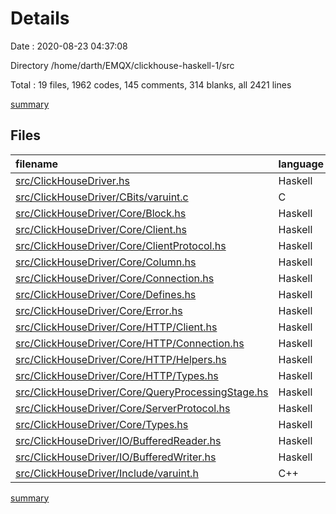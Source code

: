 # Details

Date : 2020-08-23 04:37:08

Directory /home/darth/EMQX/clickhouse-haskell-1/src

Total : 19 files,  1962 codes, 145 comments, 314 blanks, all 2421 lines

[summary](results.md)

## Files
| filename | language | code | comment | blank | total |
| :--- | :--- | ---: | ---: | ---: | ---: |
| [src/ClickHouseDriver.hs](/src/ClickHouseDriver.hs) | Haskell | 14 | 0 | 1 | 15 |
| [src/ClickHouseDriver/CBits/varuint.c](/src/ClickHouseDriver/CBits/varuint.c) | C | 57 | 3 | 5 | 65 |
| [src/ClickHouseDriver/Core/Block.hs](/src/ClickHouseDriver/Core/Block.hs) | Haskell | 82 | 3 | 19 | 104 |
| [src/ClickHouseDriver/Core/Client.hs](/src/ClickHouseDriver/Core/Client.hs) | Haskell | 70 | 12 | 18 | 100 |
| [src/ClickHouseDriver/Core/ClientProtocol.hs](/src/ClickHouseDriver/Core/ClientProtocol.hs) | Haskell | 22 | 7 | 17 | 46 |
| [src/ClickHouseDriver/Core/Column.hs](/src/ClickHouseDriver/Core/Column.hs) | Haskell | 279 | 32 | 34 | 345 |
| [src/ClickHouseDriver/Core/Connection.hs](/src/ClickHouseDriver/Core/Connection.hs) | Haskell | 298 | 15 | 27 | 340 |
| [src/ClickHouseDriver/Core/Defines.hs](/src/ClickHouseDriver/Core/Defines.hs) | Haskell | 34 | 20 | 32 | 86 |
| [src/ClickHouseDriver/Core/Error.hs](/src/ClickHouseDriver/Core/Error.hs) | Haskell | 401 | 1 | 9 | 411 |
| [src/ClickHouseDriver/Core/HTTP/Client.hs](/src/ClickHouseDriver/Core/HTTP/Client.hs) | Haskell | 183 | 21 | 27 | 231 |
| [src/ClickHouseDriver/Core/HTTP/Connection.hs](/src/ClickHouseDriver/Core/HTTP/Connection.hs) | Haskell | 29 | 3 | 9 | 41 |
| [src/ClickHouseDriver/Core/HTTP/Helpers.hs](/src/ClickHouseDriver/Core/HTTP/Helpers.hs) | Haskell | 62 | 3 | 10 | 75 |
| [src/ClickHouseDriver/Core/HTTP/Types.hs](/src/ClickHouseDriver/Core/HTTP/Types.hs) | Haskell | 18 | 1 | 5 | 24 |
| [src/ClickHouseDriver/Core/QueryProcessingStage.hs](/src/ClickHouseDriver/Core/QueryProcessingStage.hs) | Haskell | 4 | 0 | 4 | 8 |
| [src/ClickHouseDriver/Core/ServerProtocol.hs](/src/ClickHouseDriver/Core/ServerProtocol.hs) | Haskell | 36 | 14 | 16 | 66 |
| [src/ClickHouseDriver/Core/Types.hs](/src/ClickHouseDriver/Core/Types.hs) | Haskell | 132 | 2 | 18 | 152 |
| [src/ClickHouseDriver/IO/BufferedReader.hs](/src/ClickHouseDriver/IO/BufferedReader.hs) | Haskell | 150 | 2 | 39 | 191 |
| [src/ClickHouseDriver/IO/BufferedWriter.hs](/src/ClickHouseDriver/IO/BufferedWriter.hs) | Haskell | 82 | 6 | 21 | 109 |
| [src/ClickHouseDriver/Include/varuint.h](/src/ClickHouseDriver/Include/varuint.h) | C++ | 9 | 0 | 3 | 12 |

[summary](results.md)